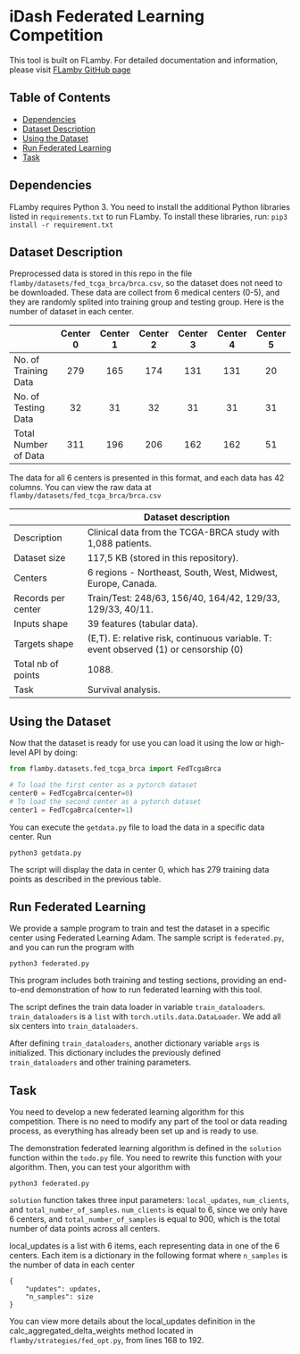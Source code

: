 # iDash Federated Learning Competition

This tool is built on FLamby. For detailed documentation and information, please visit [FLamby GitHub page](https://github.com/owkin/FLamby)

## Table of Contents
- [Dependencies](#dependencies)
- [Dataset Description](#description)
- [Using the Dataset](#dataset)
- [Run Federated Learning](#federated)
- [Task](#task)

## Dependencies
FLamby requires Python 3. You need to install the additional Python libraries listed in ```requirements.txt``` to run FLamby. To install these libraries, run:
```pip3 install -r requirement.txt```

## Dataset Description

Preprocessed data is stored in this repo in the file ```flamby/datasets/fed_tcga_brca/brca.csv```, so the dataset does not need to be downloaded. These data are collect from 6 medical centers (0-5), and they are randomly splited into training group and testing group. Here is the number of dataset in each center.

|                      | Center 0 | Center 1 | Center 2 | Center 3 | Center 4 | Center 5 |
|----------------------|:--------:|:--------:|:--------:|:--------:|:--------:|:--------:
| No. of Training Data | 279 | 165 | 174 | 131 | 131 | 20
| No. of Testing Data  | 32  | 31  | 32  | 31  | 31  | 31
| Total Number of Data | 311 | 196 | 206 | 162 | 162 | 51

The data for all 6 centers is presented in this format, and each data has 42 columns. You can view the raw data at ```flamby/datasets/fed_tcga_brca/brca.csv```

|                    | Dataset description
|--------------------| -----------------------------------------------------------------------------------------------
| Description        | Clinical data from the TCGA-BRCA study with 1,088 patients.
| Dataset size       | 117,5 KB (stored in this repository).
| Centers            | 6 regions - Northeast, South, West, Midwest, Europe, Canada.
| Records per center | Train/Test: 248/63, 156/40, 164/42, 129/33, 129/33, 40/11.
| Inputs shape       | 39 features (tabular data).
| Targets shape      | (E,T). E: relative risk, continuous variable. T: event observed (1) or censorship (0)
| Total nb of points | 1088.
| Task               | Survival analysis.


## Using the Dataset
Now that the dataset is ready for use you can load it using the low or high-level API
by doing:
```python
from flamby.datasets.fed_tcga_brca import FedTcgaBrca

# To load the first center as a pytorch dataset
center0 = FedTcgaBrca(center=0)
# To load the second center as a pytorch dataset
center1 = FedTcgaBrca(center=1)
```

You can execute the ```getdata.py``` file to load the data in a specific data center. Run
```
python3 getdata.py
```

The script will display the data in center 0, which has 279 training data points as described in the previous table.

## Run Federated Learning
We provide a sample program to train and test the dataset in a specific center using Federated Learning Adam. The sample script is ```federated.py```, and you can run the program with
```
python3 federated.py
```

This program includes both training and testing sections, providing an end-to-end demonstration of how to run federated learning with this tool.

The script defines the train data loader in variable ```train_dataloaders```. ```train_dataloaders``` is a ```list``` with ```torch.utils.data.DataLoader```. We add all six centers into ```train_dataloaders```.

After defining ```train_dataloaders```, another dictionary variable ```args``` is initialized. This dictionary includes the previously defined ```train_dataloaders``` and other training parameters.

## Task
You need to develop a new federated learning algorithm for this competition. There is no need to modify any part of the tool or data reading process, as everything has already been set up and is ready to use.

The demonstration federated learning algorithm is defined in the ```solution``` function within the ```todo.py``` file. You need to rewrite this function with your algorithm. Then, you can test your algorithm with
```
python3 federated.py
```

```solution``` function takes three input parameters: ```local_updates```, ```num_clients```, and ```total_number_of_samples```. ```num_clients``` is equal to 6, since we only have 6 centers, and ```total_number_of_samples``` is equal to 900, which is the total number of data points across all centers. 

local_updates is a list with 6 items, each representing data in one of the 6 centers. Each item is a dictionary in the following format where ```n_samples``` is the number of data in each center
```
{
    "updates": updates, 
    "n_samples": size
}
 ```
You can view more details about the local_updates definition in the calc_aggregated_delta_weights method located in ```flamby/strategies/fed_opt.py```, from lines 168 to 192.